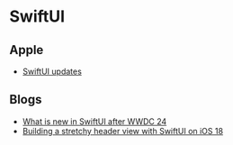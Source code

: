 # SwiftUI

## Apple

- [SwiftUI updates](https://developer.apple.com/documentation/updates/swiftui#June-2024)

## Blogs

- [What is new in SwiftUI after WWDC 24](https://swiftwithmajid.com/2024/06/10/what-is-new-in-swiftui-after-wwdc24/)
- [Building a stretchy header view with SwiftUI on iOS 18](https://www.donnywals.com/building-a-stretchy-header-view-with-swiftui-on-ios-18/)
